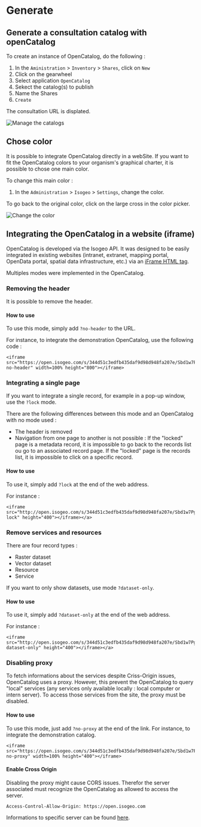 # Generate
## Generate a consultation catalog with openCatalog
To create an instance of OpenCatalog, do the following :

1. In the `Aministration` > `Inventory` > `Shares`, click on `New`
2. Click on the gearwheel
3. Select application `OpenCatalog`
4. Sekect the catalog(s) to publish
5. Name the Shares
6. `Create`

The consultation URL is displated.

![Manage the catalogs](/assets/usage/generateOC.PNG)

## Chose color
It is possible to integrate OpenCatalog directly in a webSite. If you want to fit the OpenCatalog colors to your organism's graphical charter, it is possible to chose one main color.

To change this main color :
1. In the `Administration` > `Isogeo` > `Settings`, change the color.

To go back to the original color, click on the large cross in the color picker.

![Change the color](/assets/usage/colorPicker.PNG)

## Integrating the OpenCatalog in a website (iframe)
OpenCatalog is developed via the Isogeo API. It was designed to be easily integrated in existing websites (intranet, extranet, mapping portal, OpenData portal, spatial data infrastructure, etc.) via an [iFrame HTML tag](https://www.w3schools.com/tags/tag_iframe.asp).

Multiples modes were implemented in the OpenCatalog.

### Removing the header
It is possible to remove the header.

#### How to use
To use this mode, simply add ``?no-header`` to the URL.

For instance, to integrate the demonstration OpenCatalog, use the following code :
```
<iframe src="https://open.isogeo.com/s/344d51c3edfb435daf9d98d948fa207e/Sbd1w7PgqE8n7LDq3azRqNhiMHZf0?no-header" width=100% height="800"></iframe>
```

### Integrating a single page
If you want to integrate a single record, for example in a pop-up window, use the ``?lock`` mode.

There are the following differences between this mode and an OpenCatalog with no mode used :
* The header is removed
* Navigation from one page to another is not possible : If the "locked" page is a metadata record, it is impossible to go back to the records list ou go to an associated record page. If the "locked" page is the records list, it is impossible to click on a specific record.

#### How to use
To use it, simply add ``?lock`` at the end of the web address.

For instance :
```
<iframe src="http://open.isogeo.com/s/344d51c3edfb435daf9d98d948fa207e/Sbd1w7PgqE8n7LDq3azRqNhiMHZf0/m/754209f115c040a48d43ffc262b16500?lock" height="400"></iframe></a>
```

### Remove services and resources
There are four record types :
* Raster dataset
* Vector dataset
* Resource
* Service

If you want to only show datasets, use mode ``?dataset-only``.

#### How to use
To use it, simply add ``?dataset-only`` at the end of the web address.

For instance :
```
<iframe src="http://open.isogeo.com/s/344d51c3edfb435daf9d98d948fa207e/Sbd1w7PgqE8n7LDq3azRqNhiMHZf0/m/754209f115c040a48d43ffc262b16500?dataset-only" height="400"></iframe></a>
```

### Disabling proxy
To fetch informations about the services despite Criss-Origin issues, OpenCatalog uses a proxy. However, this prevent the OpenCatalog to query "local" services (any services only available locally : local computer or intern server). To access those services from the site, the proxy must be disabled.

#### How to use
To use this mode, just add ``?no-proxy`` at the end of the link. For instance, to integrate the demonstration catalog.
```
<iframe src="https://open.isogeo.com/s/344d51c3edfb435daf9d98d948fa207e/Sbd1w7PgqE8n7LDq3azRqNhiMHZf0?no-proxy" width=100% height="400"></iframe>
```
#### Enable Cross Origin
Disabling the proxy might cause CORS issues. Therefor the server associated must recognize the OpenCatalog as allowed to access the server.
```
Access-Control-Allow-Origin: https://open.isogeo.com
```
Informations to specific server can be found [here](https://en.wikipedia.org/wiki/Cross-origin_resource_sharing).
